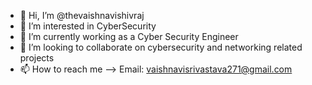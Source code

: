 - 👋 Hi, I’m @thevaishnavishivraj
- 👀 I’m interested in CyberSecurity
- 🌱 I’m currently working as a Cyber Security Engineer
- 💞️ I’m looking to collaborate on cybersecurity and networking related projects
- 📫 How to reach me --> Email: vaishnavisrivastava271@gmail.com

<!---
thevaishnavishivraj/thevaishnavishivraj is a ✨ special ✨ repository because its `README.md` (this file) appears on your GitHub profile.
You can click the Preview link to take a look at your changes.
--->
